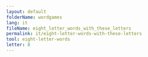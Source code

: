```yaml
---
layout: default
folderName: wordgames
lang: it
fileName: eight_letter_words_with_these_letters
permalink: it/eight-letter-words-with-these-letters
tool: eight-letter-words
letter: 8
---
```

